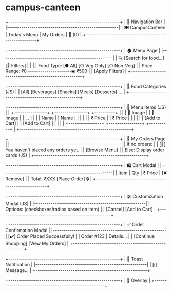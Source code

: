 # campus-canteen
+------------------------------------------------------+
|                    🚩 Navigation Bar                 |
|------------------------------------------------------|
| 🍽 CampusCanteen | Today's Menu | My Orders | 🛒 (0) |
+------------------------------------------------------+

+------------------------------------------------------+
|                     🏠 Menu Page                     |
|------------------------------------------------------|
| 🔍 [Search for food...]     [🔽 Filters]              |
|                                                      |
|  Food Type: [● All] [○ Veg Only] [○ Non-Veg]         |
|  Price Range: ₹0 ---------------------◉ ₹500         |
|  [Apply Filters]                                     |
+------------------------------------------------------+

+------------------------------------------------------+
|                📂 Food Categories (JS)               |
| [All] [Beverages] [Snacks] [Meals] [Desserts] ...    |
+------------------------------------------------------+

+------------------------------------------------------+
|                   🍛 Menu Items (JS)                 |
| +----------------+  +----------------+  +----------+ |
| |  🍔 Image       |  |  🍕 Image       |  |   ...    | |
| |  Name          |  |  Name          |  |          | |
| |  ₹ Price       |  |  ₹ Price       |  |          | |
| | [Add to Cart]  |  | [Add to Cart]  |  |          | |
| +----------------+  +----------------+  +----------+ |
+------------------------------------------------------+

+------------------------------------------------------+
|                  📜 My Orders Page                   |
|------------------------------------------------------|
| If no orders:                                        |
| [📄] You haven't placed any orders yet.              |
| [Browse Menu]                                        |
| Else: Display order cards (JS)                       |
+------------------------------------------------------+

+------------------------------------------------------+
|                   🛍️ Cart Modal                     |
|------------------------------------------------------|
| Item | Qty | ₹ Price | [❌ Remove]                   |
| Total: ₹XXX                         [Place Order] 🔒 |
+------------------------------------------------------+

+------------------------------------------------------+
|            🛠️ Customization Modal (JS)              |
|------------------------------------------------------|
| Options: (checkboxes/radios based on item)           |
| [Cancel]                             [Add to Cart]   |
+------------------------------------------------------+

+------------------------------------------------------+
|            ✅ Order Confirmation Modal               |
|------------------------------------------------------|
| [✔️] Order Placed Successfully!                      |
| Order #123 | Details...                              |
| [Continue Shopping]   [View My Orders]               |
+------------------------------------------------------+

+------------------------------------------------------+
|                   🔔 Toast Notification              |
|------------------------------------------------------|
| [ℹ️] Message...                                      |
+------------------------------------------------------+

+------------------------------------------------------+
|                      🔳 Overlay                      |
+------------------------------------------------------+
